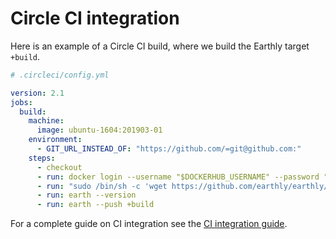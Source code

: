 
# Circle CI integration

Here is an example of a Circle CI build, where we build the Earthly target `+build`.

```yml
# .circleci/config.yml

version: 2.1
jobs:
  build:
    machine:
      image: ubuntu-1604:201903-01
    environment:
      - GIT_URL_INSTEAD_OF: "https://github.com/=git@github.com:"
    steps:
      - checkout
      - run: docker login --username "$DOCKERHUB_USERNAME" --password "$DOCKERHUB_TOKEN"
      - run: "sudo /bin/sh -c 'wget https://github.com/earthly/earthly/releases/download/v0.3.13/earth-linux-amd64 -O /usr/local/bin/earth && chmod +x /usr/local/bin/earth'"
      - run: earth --version
      - run: earth --push +build
```

For a complete guide on CI integration see the [CI integration guide](../guides/ci-integration.md).
